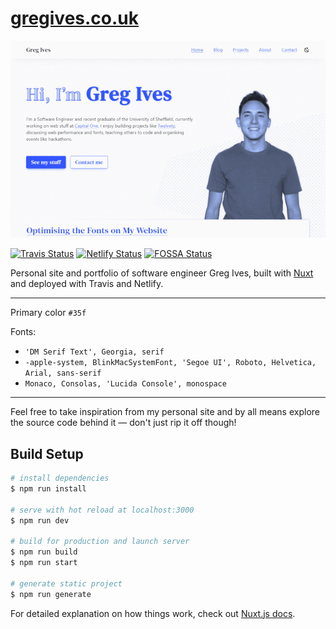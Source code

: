 # [gregives.co.uk](https://gregives.co.uk)

[![Screenshot of gregives.co.uk](./static/preview.gif)](https://gregives.co.uk)

[![Travis Status](https://travis-ci.com/gregives/gregives.co.uk.svg?branch=master)](https://travis-ci.com/gregives/gregives.co.uk)
[![Netlify Status](https://img.shields.io/netlify/9d27f2de-e50e-4a8c-a262-6a24e4a663a8)](https://app.netlify.com/sites/gregives/deploys)
[![FOSSA Status](https://app.fossa.io/api/projects/git%2Bgithub.com%2Fgregives%2Fgregives.co.uk.svg?type=shield)](https://app.fossa.io/projects/git%2Bgithub.com%2Fgregives%2Fgregives.co.uk?ref=badge_shield)

Personal site and portfolio of software engineer Greg Ives, built with [Nuxt](https://nuxtjs.org) and deployed with Travis and Netlify.

---

Primary color `#35f`

Fonts:

- `'DM Serif Text', Georgia, serif`
- `-apple-system, BlinkMacSystemFont, 'Segoe UI', Roboto, Helvetica, Arial, sans-serif`
- `Monaco, Consolas, 'Lucida Console', monospace`

---

Feel free to take inspiration from my personal site and by all means explore the source code behind it &mdash; don't just rip it off though!

## Build Setup

```bash
# install dependencies
$ npm run install

# serve with hot reload at localhost:3000
$ npm run dev

# build for production and launch server
$ npm run build
$ npm run start

# generate static project
$ npm run generate
```

For detailed explanation on how things work, check out [Nuxt.js docs](https://nuxtjs.org).
